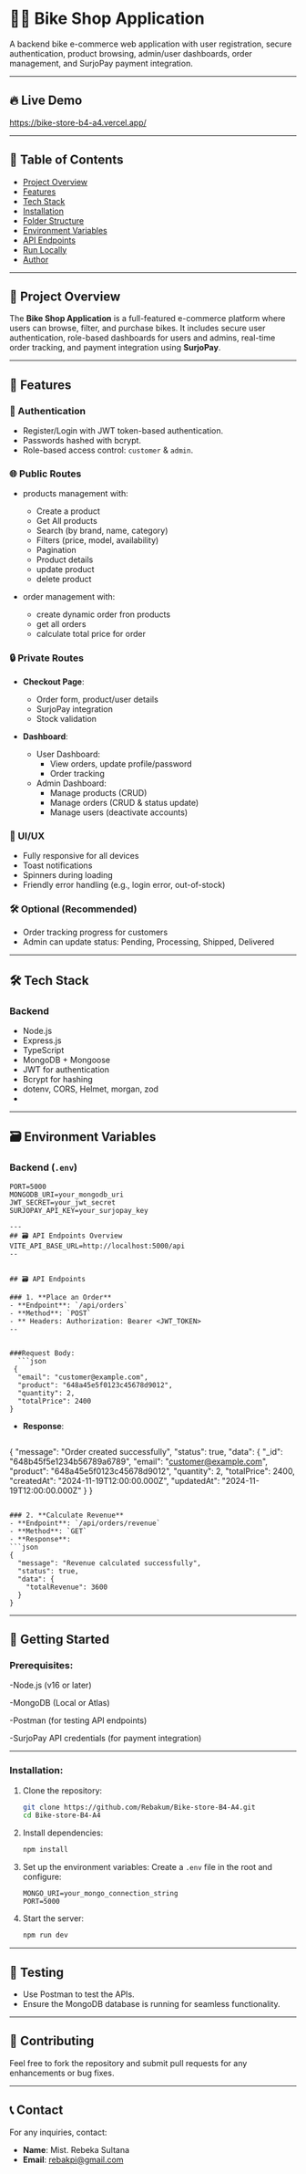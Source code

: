 # 🚴‍♂️ Bike Shop Application

A backend bike e-commerce web application with user registration, secure authentication, product browsing, admin/user dashboards, order management, and SurjoPay payment integration.

---

## 🔥 Live Demo

https://bike-store-b4-a4.vercel.app/

---

## 🧾 Table of Contents

- [Project Overview](#project-overview)
- [Features](#features)
- [Tech Stack](#tech-stack)
- [Installation](#installation)
- [Folder Structure](#folder-structure)
- [Environment Variables](#environment-variables)
- [API Endpoints](#api-endpoints)
- [Run Locally](#run-locally)
- [Author](#author)

---

## 📌 Project Overview

The **Bike Shop Application** is a full-featured e-commerce platform where users can browse, filter, and purchase bikes. It includes secure user authentication, role-based dashboards for users and admins, real-time order tracking, and payment integration using **SurjoPay**.

---

## 🎯 Features

### 🔐 Authentication

- Register/Login with JWT token-based authentication.
- Passwords hashed with bcrypt.
- Role-based access control: `customer` & `admin`.

### 🌐 Public Routes

- products management with:
  - Create a product
  - Get All products
  - Search (by brand, name, category)
  - Filters (price, model, availability)
  - Pagination
  - Product details
  - update product
  - delete product


- order management with:
  - create dynamic order fron products
  - get all orders
  - calculate total price for order


### 🔒 Private Routes

- **Checkout Page**:
  - Order form, product/user details
  - SurjoPay integration
  - Stock validation

- **Dashboard**:
  - User Dashboard:
    - View orders, update profile/password
    - Order tracking
  - Admin Dashboard:
    - Manage products (CRUD)
    - Manage orders (CRUD & status update)
    - Manage users (deactivate accounts)

### 🎨 UI/UX

- Fully responsive for all devices
- Toast notifications
- Spinners during loading
- Friendly error handling (e.g., login error, out-of-stock)

### 🛠 Optional (Recommended)

- Order tracking progress for customers
- Admin can update status: Pending, Processing, Shipped, Delivered

---

## 🛠 Tech Stack

### Backend

- Node.js
- Express.js
- TypeScript
- MongoDB + Mongoose
- JWT for authentication
- Bcrypt for hashing
- dotenv, CORS, Helmet, morgan, zod
- 
---

## 🗃️ Environment Variables

### Backend (`.env`)

```env
PORT=5000
MONGODB_URI=your_mongodb_uri
JWT_SECRET=your_jwt_secret
SURJOPAY_API_KEY=your_surjopay_key

---
## 🗃️ API Endpoints Overview
VITE_API_BASE_URL=http://localhost:5000/api
--


## 🗃️ API Endpoints

### 1. **Place an Order**
- **Endpoint**: `/api/orders`
- **Method**: `POST`
- ** Headers: Authorization: Bearer <JWT_TOKEN>
--


###Request Body:
  ```json
 {
  "email": "customer@example.com",
  "product": "648a45e5f0123c45678d9012",
  "quantity": 2,
  "totalPrice": 2400
}
  ```
- **Response**:
  ```json
 {
  "message": "Order created successfully",
  "status": true,
  "data": {
    "_id": "648b45f5e1234b56789a6789",
    "email": "customer@example.com",
    "product": "648a45e5f0123c45678d9012",
    "quantity": 2,
    "totalPrice": 2400,
    "createdAt": "2024-11-19T12:00:00.000Z",
    "updatedAt": "2024-11-19T12:00:00.000Z"
  }
}

  ```

### 2. **Calculate Revenue**
- **Endpoint**: `/api/orders/revenue`
- **Method**: `GET`
- **Response**:
  ```json
  {
    "message": "Revenue calculated successfully",
    "status": true,
    "data": {
      "totalRevenue": 3600
    }
  }
  ```

---

## 🌟 Getting Started

### Prerequisites:
-Node.js (v16 or later)

-MongoDB (Local or Atlas)

-Postman (for testing API endpoints)

-SurjoPay API credentials (for payment integration)

---

### Installation:
1. Clone the repository:
   ```bash
   git clone https://github.com/Rebakum/Bike-store-B4-A4.git
   cd Bike-store-B4-A4
   ```
2. Install dependencies:
   ```bash
   npm install
   ```
3. Set up the environment variables:
   Create a `.env` file in the root and configure:
   ```plaintext
   MONGO_URI=your_mongo_connection_string
   PORT=5000
   ```
4. Start the server:
   ```bash
   npm run dev
   ```
---

## 🤬 Testing

- Use Postman to test the APIs.
- Ensure the MongoDB database is running for seamless functionality.

---

## 🙌 Contributing

Feel free to fork the repository and submit pull requests for any enhancements or bug fixes.

---



## 📞 Contact

For any inquiries, contact:
- **Name**: Mist. Rebeka Sultana
- **Email**: rebakpi@gmail.com


